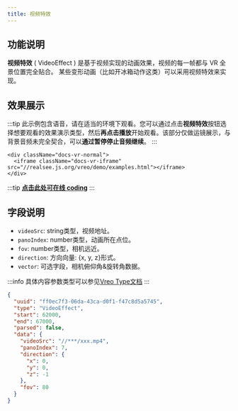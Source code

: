 ```yaml
---
title: 视频特效
---
```


## 功能说明
**视频特效** ( VideoEffect ) 是基于视频实现的动画效果，视频的每一帧都与 VR 全景位置完全贴合。 某些变形动画（比如开冰箱动作这类）可以采用视频特效来实现。

## 效果展示

:::tip
此示例包含语音，请在适当的环境下观看。您可以通过点击**视频特效**按钮选择想要观看的效果演示类型，然后**再点击播放**开始观看。该部分仅做运镜展示，与背景音频未完全契合，可以**通过暂停停止音频继续**。
:::

```mdx-code-block
<div className="docs-vr-normal">
  <iframe className="docs-vr-iframe" src="//realsee.js.org/vreo/demo/examples.html"></iframe>
</div>
```

:::tip
**[点击此处可在线 coding](https://codesandbox.io/s/vreo-forked-tyn7gd?file=/src/player.tsx)**
:::

## 字段说明
- `videoSrc`: string类型，视频地址。
- `panoIndex`: number类型，动画所在点位。
- `fov`: number类型，相机远近。
- `direction`: 方向向量: {x, y, z}形式。
- `vector`: 可选字段，相机俯仰角&旋转角数据。

:::info
具体内容参数类型可以参见[Vreo Type文档](https://unpkg.com/@realsee/vreo/docs/modules/Player.html#VideoEffectData)
:::

```json title="视频特效类型数据样例"
{
  "uuid": "ff0ec7f3-06da-43ca-d0f1-f47c8d5a5745",
  "type": "VideoEffect",
  "start": 62000,
  "end": 67000,
  "parsed": false,
  "data": {
    "videoSrc": "//***/xxx.mp4",
    "panoIndex": 7,
    "direction": {
      "x": 0,
      "y": 0,
      "z": -1
    },
    "fov": 80
  }
}
```

